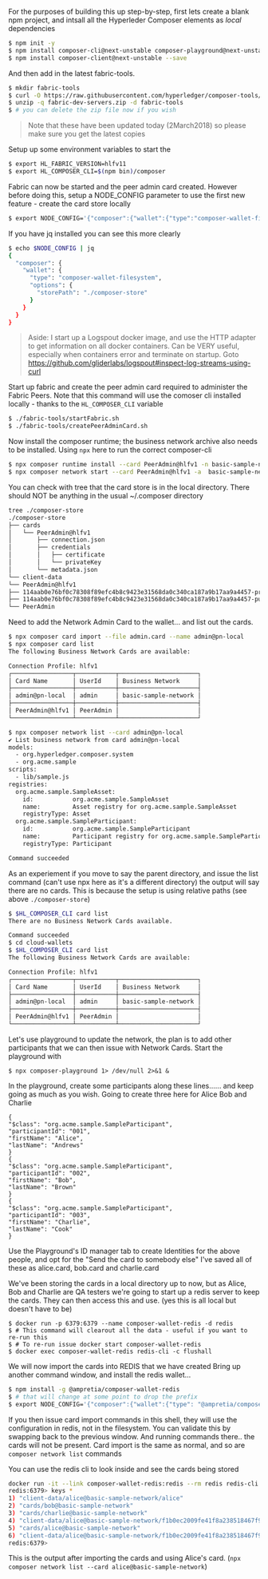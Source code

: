 

For the purposes of building this up step-by-step, first lets create a blank npm project, and intsall all the Hyperleder Composer elements as *local* dependencies

```bash
$ npm init -y
$ npm install composer-cli@next-unstable composer-playground@next-unstable composer-rest-server@next-unstable  --save-dev
$ npm install composer-client@next-unstable --save
```

And then add in the latest fabric-tools.

```bash
$ mkdir fabric-tools
$ curl -O https://raw.githubusercontent.com/hyperledger/composer-tools/master/packages/fabric-dev-servers/fabric-dev-servers.zip
$ unzip -q fabric-dev-servers.zip -d fabric-tools
$ # you can delete the zip file now if you wish
```
> Note that these have been updated today (2March2018) so please make sure you get the latest copies

Setup up some environment variables to start the 
```bash
$ export HL_FABRIC_VERSION=hlfv11
$ export HL_COMPOSER_CLI=$(npm bin)/composer
```

Fabric can now be started and the peer admin card created. However before doing this, setup a NODE_CONFIG
parameter to use the first new feature - create the card store locally

```bash
$ export NODE_CONFIG='{"composer":{"wallet":{"type":"composer-wallet-filesystem","options":{"storePath":"./composer-store"}}}}'
```

If you have jq installed you can see this more clearly
```bash
$ echo $NODE_CONFIG | jq
{
  "composer": {
    "wallet": {
      "type": "composer-wallet-filesystem",
      "options": {
        "storePath": "./composer-store"
      }
    }
  }
}
```

> Aside: I start up a Logspout docker image, and use the HTTP adapter to get information on all docker containers. Can be VERY useful, especially when containers error and terminate on startup. Goto https://github.com/gliderlabs/logspout#inspect-log-streams-using-curl

Start up fabric and create the peer admin card required to administer the Fabric Peers. Note that this command will use the comoser cli installed locally - thanks to the `HL_COMPOSER_CLI` variable

```bash 
$ ./fabric-tools/startFabric.sh
$ ./fabric-tools/createPeerAdminCard.sh 
```

Now install the composer runtime; the business network archive also needs to be installed.  Using `npx` here to run the correct composer-cli

```bash
$ npx composer runtime install --card PeerAdmin@hlfv1 -n basic-sample-network
$ npx composer network start --card PeerAdmin@hlfv1 -a  basic-sample-network.bna -A admin -S adminpw  --file admin.card
```

You can check with tree that the card store is in the local directory.
There should NOT be anything in the usual ~/.composer directory

```bash
tree ./composer-store
./composer-store
├── cards
│   └── PeerAdmin@hlfv1
│       ├── connection.json
│       ├── credentials
│       │   ├── certificate
│       │   └── privateKey
│       └── metadata.json
└── client-data
└── PeerAdmin@hlfv1
├── 114aab0e76bf0c78308f89efc4b8c9423e31568da0c340ca187a9b17aa9a4457-priv
├── 114aab0e76bf0c78308f89efc4b8c9423e31568da0c340ca187a9b17aa9a4457-pub
└── PeerAdmin
```


Need to add the Network Admin Card to the wallet... and list out the cards.

```bash
$ npx composer card import --file admin.card --name admin@pn-local
$ npx composer card list
The following Business Network Cards are available:

Connection Profile: hlfv1
┌─────────────────┬───────────┬──────────────────────┐
│ Card Name       │ UserId    │ Business Network     │
├─────────────────┼───────────┼──────────────────────┤
│ admin@pn-local  │ admin     │ basic-sample-network │
├─────────────────┼───────────┼──────────────────────┤
│ PeerAdmin@hlfv1 │ PeerAdmin │                      │
└─────────────────┴───────────┴──────────────────────┘

$ npx composer network list --card admin@pn-local                                           
✔ List business network from card admin@pn-local
models: 
  - org.hyperledger.composer.system
  - org.acme.sample
scripts: 
  - lib/sample.js
registries: 
  org.acme.sample.SampleAsset: 
    id:           org.acme.sample.SampleAsset
    name:         Asset registry for org.acme.sample.SampleAsset
    registryType: Asset
  org.acme.sample.SampleParticipant: 
    id:           org.acme.sample.SampleParticipant
    name:         Participant registry for org.acme.sample.SampleParticipant
    registryType: Participant

Command succeeded

```

As an experiement if you move to say the parent directory, and issue the list command (can't use npx here as it's a different directory) the output will say there are no cards. This is because the setup is using relative paths (see above `./composer-store`)
```bash
$ $HL_COMPOSER_CLI card list                                                                          
There are no Business Network Cards available.

Command succeeded
$ cd cloud-wallets
$ $HL_COMPOSER_CLI card list                                                              
The following Business Network Cards are available:

Connection Profile: hlfv1
┌─────────────────┬───────────┬──────────────────────┐
│ Card Name       │ UserId    │ Business Network     │
├─────────────────┼───────────┼──────────────────────┤
│ admin@pn-local  │ admin     │ basic-sample-network │
├─────────────────┼───────────┼──────────────────────┤
│ PeerAdmin@hlfv1 │ PeerAdmin │                      │
└─────────────────┴───────────┴──────────────────────┘
```

Let's use playground to update the network, the plan is to add other participants that we can then issue with Network Cards.  Start the playground with

```
$ npx composer-playground 1> /dev/null 2>&1 &
```

In the playground, create some participants along these lines...... and keep going as much as you wish.  Going to create three here for Alice Bob and Charlie
```
{
"$class": "org.acme.sample.SampleParticipant",
"participantId": "001",
"firstName": "Alice",
"lastName": "Andrews"
}
{
"$class": "org.acme.sample.SampleParticipant",
"participantId": "002",
"firstName": "Bob",
"lastName": "Brown"
}
{
"$class": "org.acme.sample.SampleParticipant",
"participantId": "003",
"firstName": "Charlie",
"lastName": "Cook"
}
```
Use the Playground's ID manager tab to create Identities for the above people, and opt for the "Send the card to somebody else"
I've saved all of these as alice.card, bob.card and charlie.card

We've been storing the cards in a local directory up to now, but as Alice, Bob and Charlie are QA testers we're going to 
start up a redis server to keep the cards. They can then access this and use.  (yes this is all local but doesn't have to be)

```
$ docker run -p 6379:6379 --name composer-wallet-redis -d redis
$ # This command will clearout all the data - useful if you want to re-run this
$ # To re-run issue docker start composer-wallet-redis
$ docker exec composer-wallet-redis redis-cli -c flushall
```

We will now import the cards into REDIS that we have created
Bring up another command window, and install the redis wallet...

```bash
$ npm install -g @ampretia/composer-wallet-redis
$ # that will change at some point to drop the prefix
$ export NODE_CONFIG='{"composer":{"wallet":{"type": "@ampretia/composer-wallet-redis","desc": "Local redis","options":{}}}}'
```

If you then issue card import commands in this shell, they will use the configuration in redis, not in the filesystem.
You can validate this by swapping back to the previous window. And running commands there.. the cards will not be present. Card import is the same as normal, and so are `composer network list` commands

You can use the redis cli to look inside and see the cards being stored
```bash
docker run -it --link composer-wallet-redis:redis --rm redis redis-cli -h redis -p 6379
redis:6379> keys *
1) "client-data/alice@basic-sample-network/alice"
2) "cards/bob@basic-sample-network"
3) "cards/charlie@basic-sample-network"
4) "client-data/alice@basic-sample-network/f1b0ec2009fe41f8a238518467f96228de895d02d137d15ef4a24461865688be-priv"
5) "cards/alice@basic-sample-network"
6) "client-data/alice@basic-sample-network/f1b0ec2009fe41f8a238518467f96228de895d02d137d15ef4a24461865688be-pub"
redis:6379> 
```

This is the output after importing the cards and using Alice's card. (`npx composer network list --card alice@basic-sample-network`)

